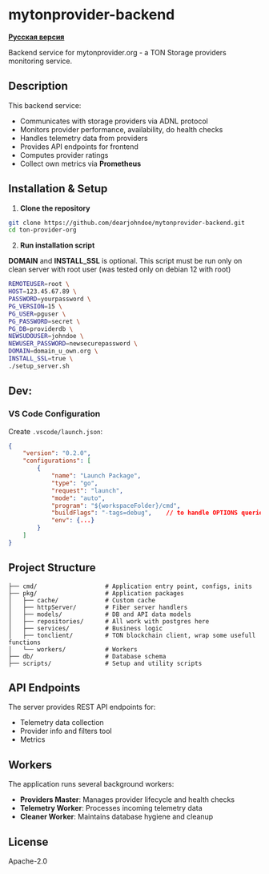 # mytonprovider-backend

**[Русская версия](README.ru.md)**

Backend service for mytonprovider.org - a TON Storage providers monitoring service.

## Description

This backend service:
- Communicates with storage providers via ADNL protocol
- Monitors provider performance, availability, do health checks
- Handles telemetry data from providers
- Provides API endpoints for frontend
- Computes provider ratings
- Collect own metrics via **Prometheus**

## Installation & Setup

1. **Clone the repository**
```bash
git clone https://github.com/dearjohndoe/mytonprovider-backend.git
cd ton-provider-org
```

2. **Run installation script**

**DOMAIN** and **INSTALL_SSL** is optional.
This script must be run only on clean server with root user (was tested only on debian 12 with root)

```bash
REMOTEUSER=root \
HOST=123.45.67.89 \
PASSWORD=yourpassword \
PG_VERSION=15 \
PG_USER=pguser \
PG_PASSWORD=secret \
PG_DB=providerdb \
NEWSUDOUSER=johndoe \
NEWUSER_PASSWORD=newsecurepassword \
DOMAIN=domain_u_own.org \
INSTALL_SSL=true \
./setup_server.sh
```

## Dev:
### VS Code Configuration
Create `.vscode/launch.json`:
```json
{
    "version": "0.2.0",
    "configurations": [
        {
            "name": "Launch Package",
            "type": "go",
            "request": "launch",
            "mode": "auto",
            "program": "${workspaceFolder}/cmd",
            "buildFlags": "-tags=debug",    // to handle OPTIONS queries without nginx when dev
            "env": {...}
        }
    ]
}
```

## Project Structure

```
├── cmd/                   # Application entry point, configs, inits
├── pkg/                   # Application packages
│   ├── cache/             # Custom cache
│   ├── httpServer/        # Fiber server handlers
│   ├── models/            # DB and API data models
│   ├── repositories/      # All work with postgres here
│   ├── services/          # Business logic
│   ├── tonclient/         # TON blockchain client, wrap some usefull functions
│   └── workers/           # Workers
├── db/                    # Database schema
├── scripts/               # Setup and utility scripts
```

## API Endpoints

The server provides REST API endpoints for:
- Telemetry data collection
- Provider info and filters tool
- Metrics

## Workers

The application runs several background workers:
- **Providers Master**: Manages provider lifecycle and health checks
- **Telemetry Worker**: Processes incoming telemetry data
- **Cleaner Worker**: Maintains database hygiene and cleanup

## License
 
Apache-2.0
